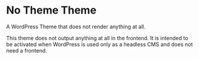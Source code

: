# No Theme Theme

A WordPress Theme that does not render anything at all.

This theme does not output anything at all in the frontend. It is intended to be activated when WordPress is used only as a headless CMS and does not need a frontend.
